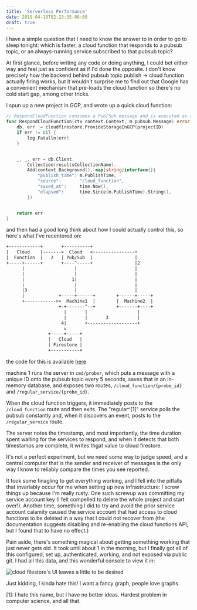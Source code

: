 ```yaml
---
title: 'Serverless Performance'
date: 2019-04-16T02:23:35-06:00
draft: true
---
```


I have a simple question that I need to know the answer to in order to go to sleep tonight: which is faster, a cloud function that responds to a pubsub topic, or an always-running service subscribed to that pubsub topic?

At first glance, before writing any code or doing anything, I could bet either way and feel just as confident as if I'd done the opposite. I don't know precisely how the backend behind pubsub topic publish -> cloud function actually firing works, but it wouldn't surprise me to find out that Google has a convenient mechanism that pre-loads the cloud function so there's no cold start gap, among other tricks.

I spun up a new project in GCP, and wrote up a quick cloud function:

```go
// RespondCloudFunction consumes a Pub/Sub message and is executed as a cloud function
func RespondCloudFunction(ctx context.Context, m pubsub.Message) error {
    db, err := cloudfirestore.ProvideStorageInGCP(projectID)
    if err != nil {
        log.Fatalln(err)
    }


    _, _, err = db.Client.
        Collection(resultsCollectionName).
        Add(context.Background(), map[string]interface{}{
            "publish_time": m.PublishTime,
            "source":       "cloud_function",
            "saved_at":     time.Now(),
            "elapsed":      time.Since(m.PublishTime).String(),
        })


    return err
}

```

and then had a good long think about how I could actually control this, so here's what I've recentered on:

```txt
+------------+       +----------+
|   Cloud    |------->  Cloud   <----------------+
|  Function  |   2   | Pub/Sub  |                |
+-----+------+       +----^-----+                |2
      |                   |                      |
      |                   |                      |
      |                  1|                      |
      |                   |                      |
      |3                  |                      |
      |             +-----+------+        +------+-----+
      +------------>+  Machine1  |        |  Machine2  |
                    +-+-------^--+        +-------+----+
                      |       |                   |
                      |       |       3           |
                     4|       +-------------------+
                      v
                +-----+-----+
                |   Cloud   |
                | Firestore |
                +-----------+
```

the code for this is available [here](https://gitlab.com/verygoodsoftwarenotvirus/prototypes/tree/26cb2028f8174ee89229523d5d94542c2f94cb03/serverless)

machine 1 runs the server in `cmd/prober`, which puts a message with a unique ID onto the pubsub topic every 5 seconds, saves that in an in-memory database, and exposes two routes, `/cloud_function/{probe_id}` and `/regular_service/{probe_id}`.

When the cloud function triggers, it immediately posts to the `/cloud_function` route and then exits. The "regular^[1]" service polls the pubsub constantly and, when it discovers an event, posts to the `/regular_service` route.

The server notes the timestamp, and most importantly, the time duration spent waiting for the services to respond, and when it detects that both timestamps are complete, it writes thgat value to cloud firestore.

It's not a perfect experiment, but we need some way to judge speed, and a central computer that is the sender and receiver of messages is the only way I know to reliably compare the times you see reported.

It took some finagling to get everything working, and I fell into the pitfalls that invariably occur for me when setting up new infrastructure: I screw things up because I'm really rusty. One such screwup was committing my service account key (I felt compelled to delete the whole project and start over!). Another time, something I did to try and avoid the prior service account calamity caused the service account that had access to cloud functions to be deleted in a way that I could not recover from (the documentation suggests disabling and re-enabling the cloud functions API, but I found that to have no effect.)

Pain aside, there's something magical about getting something working that just never gets old. It took until about 1 in the morning, but I finally got all of this configured, set up, authenticated, working, and not exposed via public git. I had all this data, and this wonderful console to view it in:

![cloud filestore's UI leaves a little to be desired](/serverless-performance/cloud-filestore.png)

Just kidding, I kinda hate this! I want a fancy graph, people love graphs.

[1]: I hate this name, but I have no better ideas. Hardest problem in computer science, and all that.
